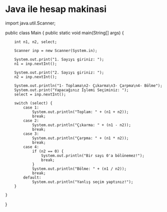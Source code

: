 <h1>Java ile hesap makinasi</h1>

import java.util.Scanner;

public class Main {
    public static void main(String[] args) {

        int n1, n2, select;

        Scanner inp = new Scanner(System.in);

        System.out.print("1. Sayıyı giriniz: ");
        n1 = inp.nextInt();

        System.out.print("2. Sayıyı giriniz: ");
        n2 = inp.nextInt();

        System.out.println("1- Toplama\n2- Çıkarma\n3- Çarpma\n4- Bölme");
        System.out.print("Yapacağınız İşlemi Seçiminiz: ");
        select = inp.nextInt();

        switch (select) {
            case 1:
                System.out.println("Toplam: " + (n1 + n2));
                break;
            case 2:
                System.out.println("Çıkarma: " + (n1 - n2));
                break;
            case 3:
                System.out.println("Çarpma: " + (n1 * n2));
                break;
            case 4:
                if (n2 == 0) {
                    System.out.println("Bir sayı 0'a bölünemez!");
                    break;
                }
                System.out.println("Bölme: " + (n1 / n2));
                break;
            default:
                System.out.println("Yanlış seçim yaptınız!");
        }

    }
}
